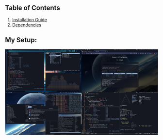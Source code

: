 ## Table of Contents
1. [Installation Guide](https://github.com/Cherrry9/Dotfiles/wiki/Installation)
1. [Dependencies](https://github.com/Cherrry9/Dotfiles/wiki/Dependencies)
## My Setup:
![screenshot](screenshot.jpg)
